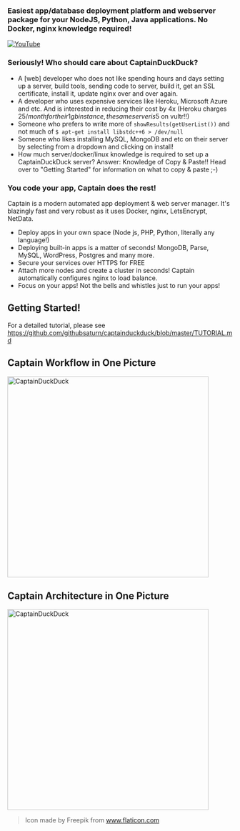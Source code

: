 ### Easiest app/database deployment platform and webserver package for your NodeJS, Python, Java applications. No Docker, nginx knowledge required!

[![YouTube](https://raw.githubusercontent.com/githubsaturn/captainduckduck/master/graphics/screenshots.gif)](https://www.youtube.com/watch?v=576RsaocNUE)

### Seriously! Who should care about CaptainDuckDuck?
- A [web] developer who does not like spending hours and days setting up a server, build tools, sending code to server, build it, get an SSL certificate, install it, update nginx over and over again.
- A developer who uses expensive services like Heroku, Microsoft Azure and etc. And is interested in reducing their cost by 4x (Heroku charges 25$/month for their 1gb instance, the same server is 5$ on vultr!!)
- Someone who prefers to write more of `showResults(getUserList())` and not much of `$ apt-get install libstdc++6 > /dev/null`
- Someone who likes installing MySQL, MongoDB and etc on their server by selecting from a dropdown and clicking on install!
- How much server/docker/linux knowledge is required to set up a CaptainDuckDuck server? Answer: Knowledge of Copy & Paste!! Head over to "Getting Started" for information on what to copy & paste ;-)

### You code your app, Captain does the rest!

Captain is a modern automated app deployment & web server manager. It's blazingly fast and very robust as it uses Docker, nginx, LetsEncrypt, NetData. 

  - Deploy apps in your own space (Node js, PHP, Python, literally any language!)
  - Deploying built-in apps is a matter of seconds! MongoDB, Parse, MySQL, WordPress, Postgres and many more.
  - Secure your services over HTTPS for FREE
  - Attach more nodes and create a cluster in seconds! Captain automatically configures nginx to load balance.
  - Focus on your apps! Not the bells and whistles just to run your apps!

## Getting Started!

For a detailed tutorial, please see
https://github.com/githubsaturn/captainduckduck/blob/master/TUTORIAL.md

## Captain Workflow in One Picture

<p>
    <img alt="CaptainDuckDuck" src="https://raw.githubusercontent.com/githubsaturn/captainduckduck/master/graphics/captain-in-one-picture.png" width="450"/>
</p>



## Captain Architecture in One Picture

<p>
    <img alt="CaptainDuckDuck" src="https://raw.githubusercontent.com/githubsaturn/captainduckduck/master/graphics/captain-architecture.png" width="450"/>
</p>



> Icon made by Freepik from www.flaticon.com
